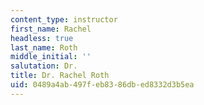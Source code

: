 ```yaml
---
content_type: instructor
first_name: Rachel
headless: true
last_name: Roth
middle_initial: ''
salutation: Dr.
title: Dr. Rachel Roth
uid: 0489a4ab-497f-eb83-86db-ed8332d3b5ea
---
```

